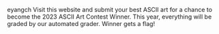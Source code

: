 eyangch
Visit this website and submit your best ASCII art for a chance to become the 2023 ASCII Art Contest Winner. This year, everything will be graded by our automated grader. Winner gets a flag!

